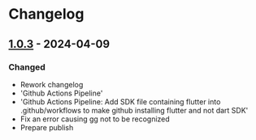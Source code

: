 # Changelog

## [1.0.3] - 2024-04-09

### Changed

- Rework changelog
- 'Github Actions Pipeline'
- 'Github Actions Pipeline: Add SDK file containing flutter into .github/workflows to make github installing flutter and not dart SDK'
- Fix an error causing gg not to be recognized
- Prepare publish

[1.0.3]: https://github.com/inlavigo/gg_install_gg/tag/%tag
